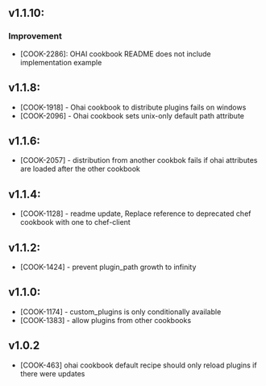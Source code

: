 ## v1.1.10:

### Improvement

- [COOK-2286]: OHAI cookbook README does not include implementation
  example

## v1.1.8:

* [COOK-1918] - Ohai cookbook to distribute plugins fails on windows
* [COOK-2096] - Ohai cookbook sets unix-only default path attribute

## v1.1.6:

* [COOK-2057] - distribution from another cookbok fails if ohai
  attributes are loaded after the other cookbook

## v1.1.4:

* [COOK-1128] - readme update, Replace reference to deprecated chef
  cookbook with one to chef-client

## v1.1.2:

* [COOK-1424] - prevent plugin_path growth to infinity

## v1.1.0:

* [COOK-1174] - custom_plugins is only conditionally available
* [COOK-1383] - allow plugins from other cookbooks

## v1.0.2

- [COOK-463] ohai cookbook default recipe should only reload plugins if there were updates
